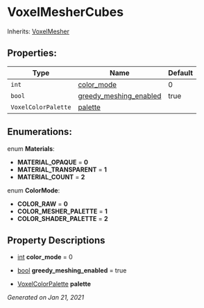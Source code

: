 # VoxelMesherCubes

Inherits: [VoxelMesher](VoxelMesher.md)




## Properties: 


Type                 | Name                                                 | Default 
-------------------- | ---------------------------------------------------- | --------
`int`                | [color_mode](#i_color_mode)                          | 0       
`bool`               | [greedy_meshing_enabled](#i_greedy_meshing_enabled)  | true    
`VoxelColorPalette`  | [palette](#i_palette)                                |         
<p></p>

## Enumerations: 

enum **Materials**: 

- **MATERIAL_OPAQUE** = **0**
- **MATERIAL_TRANSPARENT** = **1**
- **MATERIAL_COUNT** = **2**

enum **ColorMode**: 

- **COLOR_RAW** = **0**
- **COLOR_MESHER_PALETTE** = **1**
- **COLOR_SHADER_PALETTE** = **2**


## Property Descriptions

- [int](https://docs.godotengine.org/en/stable/classes/class_int.html)<span id="i_color_mode"></span> **color_mode** = 0


- [bool](https://docs.godotengine.org/en/stable/classes/class_bool.html)<span id="i_greedy_meshing_enabled"></span> **greedy_meshing_enabled** = true


- [VoxelColorPalette](VoxelColorPalette.md)<span id="i_palette"></span> **palette**


_Generated on Jan 21, 2021_
